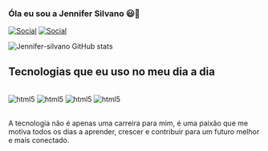 ### Óla eu sou a Jennifer Silvano 😃👋

[![Social](https://img.shields.io/badge/LinkedIn-0077B5?style=for-the-badge&logo=linkedin&logoColor=white)](https://www.linkedin.com/in/jennifer-silvano-3993b9246/)
[![Social](https://img.shields.io/badge/Figma-F24E1E?style=for-the-badge&logo=figma&logoColor=white)](https://www.figma.com/design/sRuJQl5svqj5F3jjma2hF3/habitos?m=auto&t=RI13gcsurBmfFe6a-6)


![Jennifer-silvano GitHub stats](https://github-readme-stats.vercel.app/api?username=Jennifer-silvano&show_icons=true&theme=tokyonight)


## Tecnologias que eu uso no meu dia a dia

<div style="display: incline_block"><br/>
<img aling="center"alt="html5" src="https://img.shields.io/badge/HTML5-E34F26?style=for-the-badge&logo=html5&logoColor=white"/>
<img aling="center"alt="html5" src="https://img.shields.io/badge/Python-3776AB?style=for-the-badge&logo=python&logoColor=white"/>
<img aling="center"alt="html5" src="https://img.shields.io/badge/CSS-239120?&style=for-the-badge&logo=css3&logoColor=white"/>
<img aling="center"alt="html5" src="https://img.shields.io/badge/JavaScript-323330?style=for-the-badge&logo=javascript&logoColor=F7DF1E"/>
</div><br/>

A tecnologia não é apenas uma carreira para mim, é uma paixão que me motiva todos os dias a aprender, crescer e contribuir para um futuro melhor e mais conectado.
